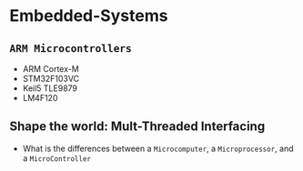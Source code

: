 # Embedded-Systems

## `ARM Microcontrollers`
  - ARM Cortex-M
  - STM32F103VC
  - Keil5 TLE9879
  - LM4F120

## Shape the world: Mult-Threaded Interfacing

- What is the differences between a `Microcomputer`, a `Microprocessor`, and a `MicroController`
